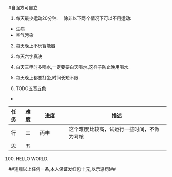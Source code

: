 #自强方可自立  

1. 每天最少运动20分钟.    
除非以下两个情况下可以不用运动:
  * 生病
  * 空气污染  

2. 每天晚上不玩智能器

5. 每天六字真诀  

1. 白天三申时多喝水,一定要要白天喝水,这样子防止晚用喝水.
7. 每天晚上都要打坐,时间长短不限.
8. TODO五音五色  
  *  
|任务|难度|　进度　　|描述          |
|:---|:---|:---|---------------|
|行|三|丙申 |这个难度比较高，试运行一些时间，不做为考核|  
|思|五| |　　|

100. HELLO WORLD.  

##违规以上任何一条,本人保证发红包十元,以示惩罚!##
